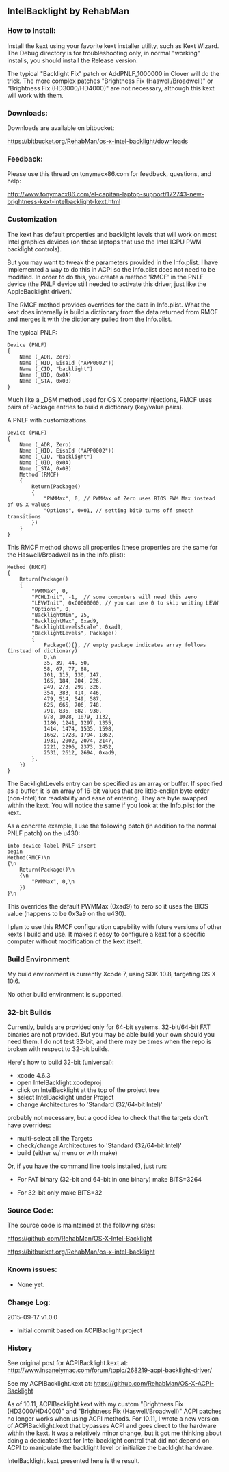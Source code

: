 ## IntelBacklight by RehabMan


### How to Install:

Install the kext using your favorite kext installer utility, such as Kext Wizard.  The Debug directory is for troubleshooting only, in normal "working" installs, you should install the Release version.

The typical "Backlight Fix" patch or AddPNLF_1000000 in Clover will do the trick.  The more complex patches "Brightness Fix (Haswell/Broadwell)" or "Brightness Fix (HD3000/HD4000)" are not necessary, although this kext will work with them.


### Downloads:

Downloads are available on bitbucket:

https://bitbucket.org/RehabMan/os-x-intel-backlight/downloads


### Feedback:

Please use this thread on tonymacx86.com for feedback, questions, and help:

http://www.tonymacx86.com/el-capitan-laptop-support/172743-new-brightness-kext-intelbacklight-kext.html


### Customization

The kext has default properties and backlight levels that will work on most Intel graphics devices (on those laptops that use the Intel IGPU PWM backlight controls).

But you may want to tweak the parameters provided in the Info.plist.  I have implemented a way to do this in ACPI so the Info.plist does not need to be modified.  In order to do this, you create a method 'RMCF' in the PNLF device (the PNLF device still needed to activate this driver, just like the AppleBacklight driver).'

The RMCF method provides overrides for the data in Info.plist.  What the kext does internally is build a dictionary from the data returned from RMCF and merges it with the dictionary pulled from the Info.plist.

The typical PNLF:
```
Device (PNLF)
{
    Name (_ADR, Zero)
    Name (_HID, EisaId ("APP0002"))
    Name (_CID, "backlight")
    Name (_UID, 0x0A)
    Name (_STA, 0x0B)
}
```

Much like a _DSM method used for OS X property injections, RMCF uses pairs of Package entries to build a dictionary (key/value pairs).

A PNLF with customizations.
```
Device (PNLF)
{
    Name (_ADR, Zero)
    Name (_HID, EisaId ("APP0002"))
    Name (_CID, "backlight")
    Name (_UID, 0x0A)
    Name (_STA, 0x0B)
    Method (RMCF)
    {
        Return(Package()
        {
            "PWMMax", 0, // PWMMax of Zero uses BIOS PWM Max instead of OS X values
            "Options", 0x01, // setting bit0 turns off smooth transitions
        })
    }
}
```

This RMCF method shows all properties (these properties are the same for the Haswell/Broadwell as in the Info.plist):
```
Method (RMCF)
{
    Return(Package()
    {
        "PWMMax", 0,
        "PCHLInit", -1,  // some computers will need this zero
        "LEVWInit", 0xC0000000, // you can use 0 to skip writing LEVW
        "Options", 0,
        "BacklightMin", 25,
        "BacklightMax", 0xad9,
        "BacklightLevelsScale", 0xad9,
        "BacklightLevels", Package()
        {
            Package(){}, // empty package indicates array follows (instead of dictionary)
            0,\n
            35, 39, 44, 50,
            58, 67, 77, 88,
            101, 115, 130, 147,
            165, 184, 204, 226,
            249, 273, 299, 326,
            354, 383, 414, 446,
            479, 514, 549, 587,
            625, 665, 706, 748,
            791, 836, 882, 930,
            978, 1028, 1079, 1132,
            1186, 1241, 1297, 1355,
            1414, 1474, 1535, 1598,
            1662, 1728, 1794, 1862,
            1931, 2002, 2074, 2147,
            2221, 2296, 2373, 2452,
            2531, 2612, 2694, 0xad9,
        },
    })
}
```

The BacklightLevels entry can be specified as an array or buffer.  If specified as a buffer, it is an array of 16-bit values that are little-endian byte order (non-Intel) for readability and ease of entering.  They are byte swapped within the kext.  You will notice the same if you look at the Info.plist for the kext.

As a concrete example, I use the following patch (in addition to the normal PNLF patch) on the u430:
```
into device label PNLF insert
begin
Method(RMCF)\n
{\n
    Return(Package()\n
    {\n
        "PWMMax", 0,\n
    })
}\n
```

This overrides the default PWMMax (0xad9) to zero so it uses the BIOS value (happens to be 0x3a9 on the u430).

I plan to use this RMCF configuration capability with future versions of other kexts I build and use.  It makes it easy to configure a kext for a specific computer without modification of the kext itself.


### Build Environment

My build environment is currently Xcode 7, using SDK 10.8, targeting OS X 10.6.

No other build environment is supported.


### 32-bit Builds

Currently, builds are provided only for 64-bit systems.  32-bit/64-bit FAT binaries are not provided.  But you may be able build your own should you need them.  I do not test 32-bit, and there may be times when the repo is broken with respect to 32-bit builds.

Here's how to build 32-bit (universal):

- xcode 4.6.3
- open IntelBacklight.xcodeproj
- click on IntelBacklight at the top of the project tree
- select IntelBacklight under Project
- change Architectures to 'Standard (32/64-bit Intel)'

probably not necessary, but a good idea to check that the targets don't have overrides:
- multi-select all the Targets
- check/change Architectures to 'Standard (32/64-bit Intel)'
- build (either w/ menu or with make)

Or, if you have the command line tools installed, just run:

- For FAT binary (32-bit and 64-bit in one binary)
make BITS=3264

- For 32-bit only
make BITS=32


### Source Code:

The source code is maintained at the following sites:

https://github.com/RehabMan/OS-X-Intel-Backlight

https://bitbucket.org/RehabMan/os-x-intel-backlight


### Known issues:

- None yet.


### Change Log:

2015-09-17 v1.0.0

- Initial commit based on ACPIBaclight project


### History

See original post for ACPIBacklight.kext at:
http://www.insanelymac.com/forum/topic/268219-acpi-backlight-driver/

See my ACPIBacklight.kext at: 
https://github.com/RehabMan/OS-X-ACPI-Backlight

As of 10.11, ACPIBacklight.kext with my custom "Brightness Fix (HD3000/HD4000)" and "Brightness Fix (Haswell/Broadwell)" ACPI patches no longer works when using ACPI methods.  For 10.11, I wrote a new version of ACPIBacklight.kext that bypasses ACPI and goes direct to the hardware within the kext.  It was a relatively minor change, but it got me thinking about doing a dedicated kext for Intel backlight control that did not depend on ACPI to manipulate the backlight level or initialize the backlight hardware.

IntelBacklight.kext presented here is the result.

